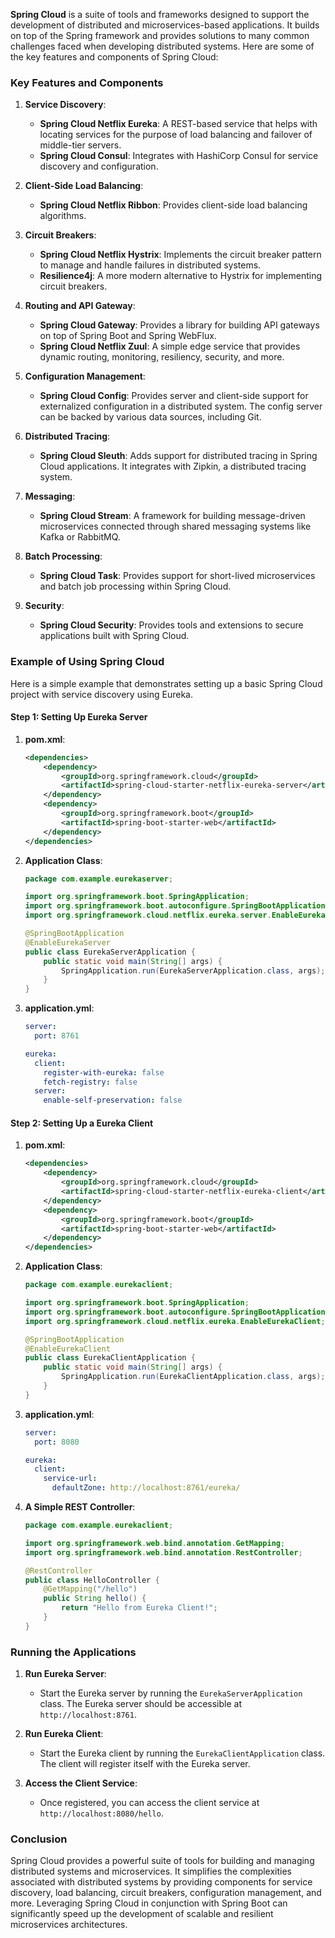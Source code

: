 **Spring Cloud** is a suite of tools and frameworks designed to support the development of distributed and microservices-based applications. It builds on top of the Spring framework and provides solutions to many common challenges faced when developing distributed systems. Here are some of the key features and components of Spring Cloud:

### Key Features and Components

1. **Service Discovery**:
    - **Spring Cloud Netflix Eureka**: A REST-based service that helps with locating services for the purpose of load balancing and failover of middle-tier servers.
    - **Spring Cloud Consul**: Integrates with HashiCorp Consul for service discovery and configuration.

2. **Client-Side Load Balancing**:
    - **Spring Cloud Netflix Ribbon**: Provides client-side load balancing algorithms.

3. **Circuit Breakers**:
    - **Spring Cloud Netflix Hystrix**: Implements the circuit breaker pattern to manage and handle failures in distributed systems.
    - **Resilience4j**: A more modern alternative to Hystrix for implementing circuit breakers.

4. **Routing and API Gateway**:
    - **Spring Cloud Gateway**: Provides a library for building API gateways on top of Spring Boot and Spring WebFlux.
    - **Spring Cloud Netflix Zuul**: A simple edge service that provides dynamic routing, monitoring, resiliency, security, and more.

5. **Configuration Management**:
    - **Spring Cloud Config**: Provides server and client-side support for externalized configuration in a distributed system. The config server can be backed by various data sources, including Git.

6. **Distributed Tracing**:
    - **Spring Cloud Sleuth**: Adds support for distributed tracing in Spring Cloud applications. It integrates with Zipkin, a distributed tracing system.

7. **Messaging**:
    - **Spring Cloud Stream**: A framework for building message-driven microservices connected through shared messaging systems like Kafka or RabbitMQ.

8. **Batch Processing**:
    - **Spring Cloud Task**: Provides support for short-lived microservices and batch job processing within Spring Cloud.

9. **Security**:
    - **Spring Cloud Security**: Provides tools and extensions to secure applications built with Spring Cloud.

### Example of Using Spring Cloud

Here is a simple example that demonstrates setting up a basic Spring Cloud project with service discovery using Eureka.

#### Step 1: Setting Up Eureka Server

1. **pom.xml**:
    ```xml
    <dependencies>
        <dependency>
            <groupId>org.springframework.cloud</groupId>
            <artifactId>spring-cloud-starter-netflix-eureka-server</artifactId>
        </dependency>
        <dependency>
            <groupId>org.springframework.boot</groupId>
            <artifactId>spring-boot-starter-web</artifactId>
        </dependency>
    </dependencies>
    ```

2. **Application Class**:
    ```java
    package com.example.eurekaserver;

    import org.springframework.boot.SpringApplication;
    import org.springframework.boot.autoconfigure.SpringBootApplication;
    import org.springframework.cloud.netflix.eureka.server.EnableEurekaServer;

    @SpringBootApplication
    @EnableEurekaServer
    public class EurekaServerApplication {
        public static void main(String[] args) {
            SpringApplication.run(EurekaServerApplication.class, args);
        }
    }
    ```

3. **application.yml**:
    ```yaml
    server:
      port: 8761

    eureka:
      client:
        register-with-eureka: false
        fetch-registry: false
      server:
        enable-self-preservation: false
    ```

#### Step 2: Setting Up a Eureka Client

1. **pom.xml**:
    ```xml
    <dependencies>
        <dependency>
            <groupId>org.springframework.cloud</groupId>
            <artifactId>spring-cloud-starter-netflix-eureka-client</artifactId>
        </dependency>
        <dependency>
            <groupId>org.springframework.boot</groupId>
            <artifactId>spring-boot-starter-web</artifactId>
        </dependency>
    </dependencies>
    ```

2. **Application Class**:
    ```java
    package com.example.eurekaclient;

    import org.springframework.boot.SpringApplication;
    import org.springframework.boot.autoconfigure.SpringBootApplication;
    import org.springframework.cloud.netflix.eureka.EnableEurekaClient;

    @SpringBootApplication
    @EnableEurekaClient
    public class EurekaClientApplication {
        public static void main(String[] args) {
            SpringApplication.run(EurekaClientApplication.class, args);
        }
    }
    ```

3. **application.yml**:
    ```yaml
    server:
      port: 8080

    eureka:
      client:
        service-url:
          defaultZone: http://localhost:8761/eureka/
    ```

4. **A Simple REST Controller**:
    ```java
    package com.example.eurekaclient;

    import org.springframework.web.bind.annotation.GetMapping;
    import org.springframework.web.bind.annotation.RestController;

    @RestController
    public class HelloController {
        @GetMapping("/hello")
        public String hello() {
            return "Hello from Eureka Client!";
        }
    }
    ```

### Running the Applications

1. **Run Eureka Server**:
    - Start the Eureka server by running the `EurekaServerApplication` class. The Eureka server should be accessible at `http://localhost:8761`.

2. **Run Eureka Client**:
    - Start the Eureka client by running the `EurekaClientApplication` class. The client will register itself with the Eureka server.

3. **Access the Client Service**:
    - Once registered, you can access the client service at `http://localhost:8080/hello`.

### Conclusion

Spring Cloud provides a powerful suite of tools for building and managing distributed systems and microservices. It simplifies the complexities associated with distributed systems by providing components for service discovery, load balancing, circuit breakers, configuration management, and more. Leveraging Spring Cloud in conjunction with Spring Boot can significantly speed up the development of scalable and resilient microservices architectures.
